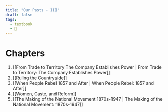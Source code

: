 ```yaml
---
title: "Our Pasts - III"
draft: false
tags:
  - textbook
  - 🌱
---
```


# Chapters

1. [[From Trade to Territory The Company Establishes Power | From Trade to Territory: The Company Establishes Power]]
2. [[Ruling the Countryside]]
3. [[When People Rebel 1857 and After | When People Rebel: 1857 and After]]
4. [[Women, Caste, and Reform]]
5. [[The Making of the National Movement 1870s-1947 | The Making of the National Movement: 1870s-1947]]